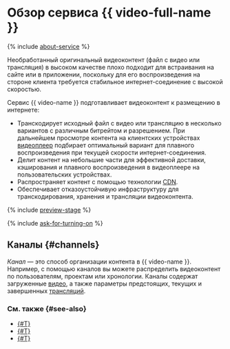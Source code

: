 # Обзор сервиса {{ video-full-name }}

{% include [about-service](../../_includes/video/about-service.md) %}

Необработанный оригинальный видеоконтент (файл с видео или трансляция) в высоком качестве плохо подходит для встраивания на сайте или в приложении, поскольку для его воспроизведения на стороне клиента требуется стабильное интернет-соединение с высокой скоростью.

Сервис {{ video-name }} подготавливает видеоконтент к размещению в интернете:
* Транскодирует исходный файл с видео или трансляцию в несколько вариантов с различным битрейтом и разрешением. При дальнейшем просмотре контента на клиентских устройствах [видеоплеер](player.md) подбирает оптимальный вариант для плавного воспроизведения при текущей скорости интернет-соединения.
* Делит контент на небольшие части для эффективной доставки, кэширования и плавного воспроизведения в видеоплеере на пользовательских устройствах.
* Распространяет контент с помощью технологии [CDN](../../glossary/cdn.md).
* Обеспечивает отказоустойчивую инфраструктуру для транскодирования, хранения и трансляции видеоконтента.

{% include [preview-stage](../../_includes/video/preview-stage.md) %}

{% include [ask-for-turning-on](../../_includes/video/ask-for-turning-on.md) %}

## Каналы {#channels}

_Канал_ — это способ организации контента в {{ video-name }}. Например, с помощью каналов вы можете распределить видеоконтент по пользователям, проектам или хронологии. Каналы содержат загруженные [видео](videos.md), а также параметры предстоящих, текущих и завершенных [трансляций](streams.md).

### См. также {#see-also}

* [{#T}](../security/index.md)
* [{#T}](../hosting.md)
* [{#T}](../streaming.md)
